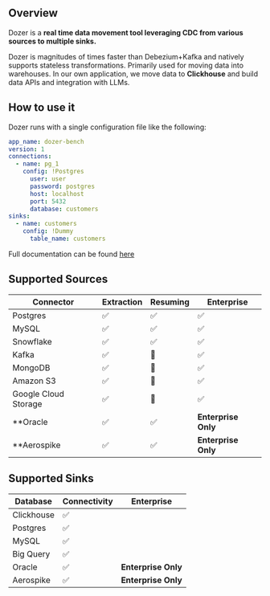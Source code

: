 ## Overview

Dozer is a **real time data movement tool leveraging CDC from various sources to multiple sinks.**

Dozer is magnitudes of times faster than Debezium+Kafka and natively supports stateless transformations. 
Primarily used for moving data into warehouses. In our own application, we move data to **Clickhouse** and build data APIs and integration with LLMs. 

## How to use it
Dozer runs with a single configuration file like the following:
```yaml
app_name: dozer-bench
version: 1
connections:
  - name: pg_1
    config: !Postgres
      user: user
      password: postgres
      host: localhost
      port: 5432
      database: customers
sinks:
  - name: customers
    config: !Dummy
      table_name: customers
```

Full documentation can be found [here](https://github.com/getdozer/dozer/blob/main/dozer-types/src/models/config.rs#L15)


## Supported Sources

| Connector            | Extraction | Resuming | Enterprise          |
| -------------------- | ---------- | -------- | ------------------- |
| Postgres             | ✅          | ✅        | ✅                   |
| MySQL                | ✅          | ✅        | ✅                   |
| Snowflake            | ✅          | ✅        | ✅                   |
| Kafka                | ✅          | 🚧        | ✅                   |
| MongoDB              | ✅          | 🎯        | ✅                   |
| Amazon S3            | ✅          | 🎯        | ✅                   |
| Google Cloud Storage | ✅          | 🎯        | ✅                   |
| **Oracle             | ✅          | ✅        | **Enterprise Only** |
| **Aerospike          | ✅          | ✅        | **Enterprise Only** |


## Supported Sinks
| Database   | Connectivity | Enterprise          |
| ---------- | ------------ | ------------------- |
| Clickhouse | ✅            |                     |
| Postgres   | ✅            |                     |
| MySQL      | ✅            |                     |
| Big Query  | ✅            |                     |
| Oracle     | ✅            | **Enterprise Only** |
| Aerospike  | ✅            | **Enterprise Only** |